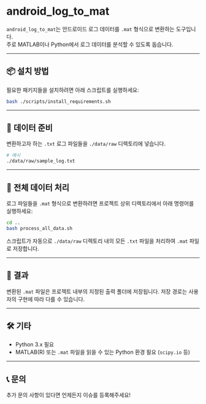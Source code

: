# android_log_to_mat

`android_log_to_mat`는 안드로이드 로그 데이터를 `.mat` 형식으로 변환하는 도구입니다.  
주로 MATLAB이나 Python에서 로그 데이터를 분석할 수 있도록 돕습니다.

---

## 📦 설치 방법

필요한 패키지들을 설치하려면 아래 스크립트를 실행하세요:

```bash
bash ./scripts/install_requirements.sh
```

---

## 📂 데이터 준비

변환하고자 하는 `.txt` 로그 파일들을 `./data/raw` 디렉토리에 넣습니다.

```bash
# 예시
./data/raw/sample_log.txt
```

---

## 🚀 전체 데이터 처리

로그 파일들을 `.mat` 형식으로 변환하려면 프로젝트 상위 디렉토리에서 아래 명령어를 실행하세요:

```bash
cd ..
bash process_all_data.sh
```

스크립트가 자동으로 `./data/raw` 디렉토리 내의 모든 `.txt` 파일을 처리하여 `.mat` 파일로 저장합니다.

---

## 📁 결과

변환된 `.mat` 파일은 프로젝트 내부의 지정된 출력 폴더에 저장됩니다. 저장 경로는 사용자의 구현에 따라 다를 수 있습니다.

---

## 🛠️ 기타

- Python 3.x 필요
- MATLAB(R) 또는 `.mat` 파일을 읽을 수 있는 Python 환경 필요 (`scipy.io` 등)

---

## 📞 문의

추가 문의 사항이 있다면 언제든지 이슈를 등록해주세요!
